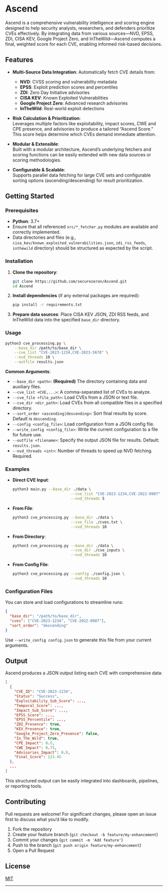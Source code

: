 
# Ascend

Ascend is a comprehensive vulnerability intelligence and scoring engine designed to help security analysts, researchers, and defenders prioritize CVEs effectively. By integrating data from various sources—NVD, EPSS, ZDI, CISA KEV, Google Project Zero, and InTheWild—Ascend computes a final, weighted score for each CVE, enabling informed risk-based decisions.

## Features

- **Multi-Source Data Integration**: Automatically fetch CVE details from:
  - **NVD**: CVSS scoring and vulnerability metadata
  - **EPSS**: Exploit prediction scores and percentiles
  - **ZDI**: Zero Day Initiative advisories
  - **CISA KEV**: Known Exploited Vulnerabilities
  - **Google Project Zero**: Advanced research advisories
  - **InTheWild**: Real-world exploit detections

- **Risk Calculation & Prioritization**:  
  Leverages multiple factors like exploitability, impact scores, CWE and CPE presence, and advisories to produce a tailored “Ascend Score.” This score helps determine which CVEs demand immediate attention.

- **Modular & Extensible**:  
  Built with a modular architecture, Ascend’s underlying fetchers and scoring functions can be easily extended with new data sources or scoring methodologies.

- **Configurable & Scalable**:  
  Supports parallel data fetching for large CVE sets and configurable sorting options (ascending/descending) for result prioritization.

## Getting Started

### Prerequisites

- **Python**: 3.7+
- Ensure that all referenced `src/*_fetcher.py` modules are available and correctly implemented.
- Data directories and files (e.g., `cisa_kev/known_exploited_vulnerabilities.json`, `zdi_rss_feeds`, `inthewild` directory) should be structured as expected by the script.

### Installation

1. **Clone the repository**:
   ```bash
   git clone https://github.com/securezeron/Ascend.git
   cd Ascend
   ```

2. **Install dependencies** (if any external packages are required):
   ```bash
   pip install -r requirements.txt
   ```

3. **Prepare data sources**:
   Place CISA KEV JSON, ZDI RSS feeds, and InTheWild data into the specified `base_dir` directory.

### Usage

```bash
python3 cve_processing.py \
    --base_dir /path/to/base_dir \
    --cve_list "CVE-2023-1234,CVE-2023-5678" \
    --nvd_threads 10 \
    --outfile results.json
```

**Common Arguments**:

- `--base_dir <path>`: **(Required)** The directory containing data and auxiliary files.
- `--cve_list <CVE,...>`: A comma-separated list of CVEs to analyze.
- `--cve_file <file_path>`: Load CVEs from a JSON or text file.
- `--cve_dir <dir_path>`: Load CVEs from all compatible files in a specified directory.
- `--sort_order <ascending|descending>`: Sort final results by score. Default is `descending`.
- `--config <config_file>`: Load configuration from a JSON config file.
- `--write_config <config_file>`: Write the current configuration to a file for future use.
- `--outfile <filename>`: Specify the output JSON file for results. Default: `results.json`.
- `--nvd_threads <int>`: Number of threads to speed up NVD fetching. Required.

### Examples

- **Direct CVE Input**:
  ```bash
  python3 main.py --base_dir ./data \
                            --cve_list "CVE-2023-1234,CVE-2022-0987" \
                            --nvd_threads 5
  ```

- **From File**:
  ```bash
  python3 cve_processing.py --base_dir ./data \
                            --cve_file ./cves.txt \
                            --nvd_threads 10
  ```

- **From Directory**:
  ```bash
  python3 cve_processing.py --base_dir ./data \
                            --cve_dir ./cve_inputs \
                            --nvd_threads 10
  ```

- **From Config File**:
  ```bash
  python3 cve_processing.py --config ./config.json \
                            --nvd_threads 10
  ```

### Configuration Files

You can store and load configurations to streamline runs:

```json
{
  "base_dir": "/path/to/base_dir",
  "cves": ["CVE-2023-1234", "CVE-2022-0987"],
  "sort_order": "descending"
}
```

Use `--write_config config.json` to generate this file from your current arguments.

## Output

Ascend produces a JSON output listing each CVE with comprehensive data:

```json
[
  {
    "CVE_ID": "CVE-2023-1234",
    "Status": "Success",
    "Exploitability_Sub_Score": ...,
    "Temporal_Score": ...,
    "Impact_Sub_Score": ...,
    "EPSS_Score": ...,
    "EPSS_Percentile": ...,
    "ZDI_Presence": true,
    "KEV_Presence": true,
    "Google_Project_Zero_Presence": false,
    "In_The_Wild": true,
    "CPE_Impact": 0.5,
    "CWE_Impact": 0.75,
    "Advisories_Impact": 0.9,
    "Final_Score": 123.45
  },
  ...
]
```

This structured output can be easily integrated into dashboards, pipelines, or reporting tools.

## Contributing

Pull requests are welcome! For significant changes, please open an issue first to discuss what you’d like to modify.

1. Fork the repository
2. Create your feature branch (`git checkout -b feature/my-enhancement`)
3. Commit your changes (`git commit -m 'Add feature'`)
4. Push to the branch (`git push origin feature/my-enhancement`)
5. Open a Pull Request

## License

[MIT](LICENSE)

---
